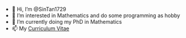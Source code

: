 - 👋 Hi, I’m @SinTan1729
- 👀 I’m interested in Mathematics and do some programming as hobby
- 🌱 I’m currently doing my PhD in Mathematics
- 📫 My [Curriculum Vitae](https://github.com/SinTan1729/CV)

<!---
SinTan1729/SinTan1729 is a ✨ special ✨ repository because its `README.md` (this file) appears on your GitHub profile.
You can click the Preview link to take a look at your changes.
--->
